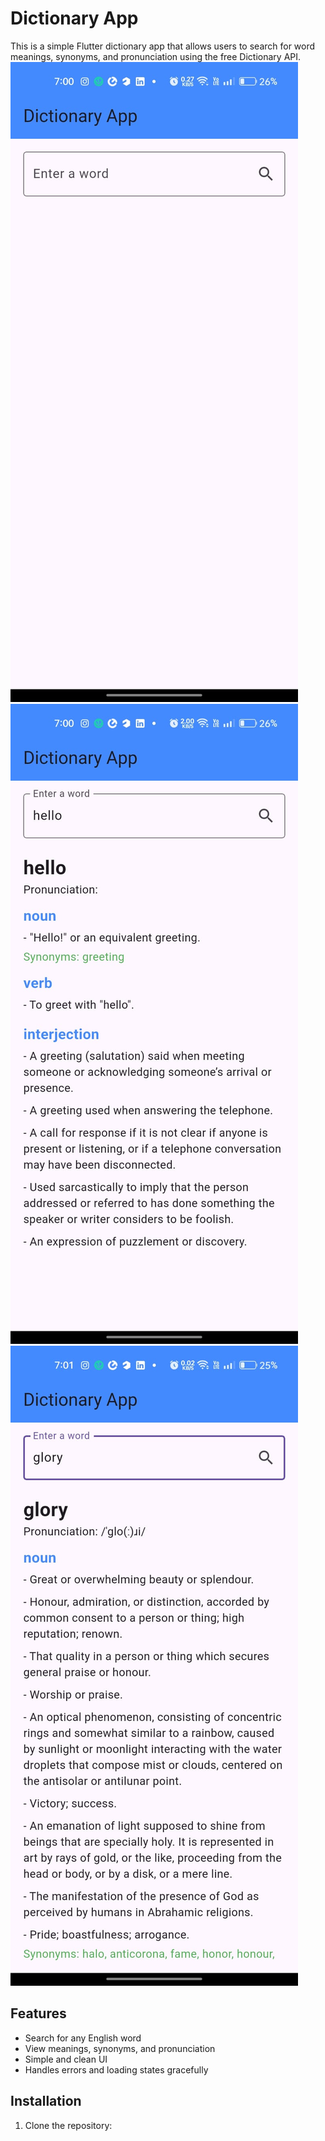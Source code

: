 # Dictionary App

This is a simple Flutter dictionary app that allows users to search for word meanings, synonyms, and pronunciation using the free Dictionary API.
![Dictionary Image](https://github.com/Curi0usCoder/flutter-dictionary/blob/main/images/1.jpg "This is a sample image.")
![Dictionary Image](https://github.com/Curi0usCoder/flutter-dictionary/blob/main/images/2.jpg "This is a sample image.")
![Dictionary Image](https://github.com/Curi0usCoder/flutter-dictionary/blob/main/images/3.jpg "This is a sample image.")

## Features
- Search for any English word
- View meanings, synonyms, and pronunciation
- Simple and clean UI
- Handles errors and loading states gracefully

## Installation
1. Clone the repository:
   ```sh
   
